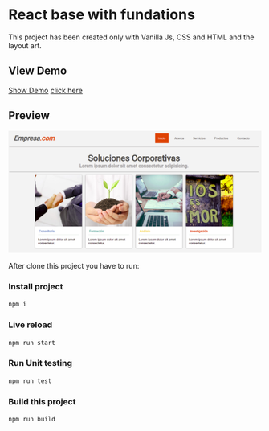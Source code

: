 # React base with fundations

This project has been created only with Vanilla Js, CSS and HTML and the layout art.


## View Demo
[Show Demo]()
[click here](https://front-reto-1.now.sh/ "Show Demo")
## Preview
![](/preview.png)

After clone this project you have to run:
### Install project
```bash
npm i
```

### Live reload
```bash
npm run start
```
### Run Unit testing
```bash
npm run test
```
### Build this project
```bash
npm run build
```

